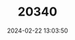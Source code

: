 ---
title: "20340"
category: "Somatochlora brevicincta"
draft: false
date: 2024-02-22 13:03:50
languages:
  French: ["Cordulie de Robert"]
  English: ["Quebec Emerald"]
---